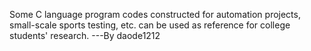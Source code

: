 Some C language program codes constructed for automation projects, small-scale sports testing, etc. can be used as reference for college students' research. ---By  daode1212
